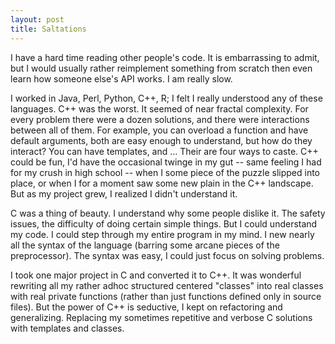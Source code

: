 ```yaml
---
layout: post
title: Saltations
---
```


I have a hard time reading other people's code. It is embarrassing to admit, but
I would usually rather reimplement something from scratch then even learn how
someone else's API works. I am really slow.

I worked in Java, Perl, Python, C++, R; I felt I really understood any of these
languages. C++ was the worst. It seemed of near fractal complexity. For every
problem there were a dozen solutions, and there were interactions between all
of them. For example, you can overload a function and have default arguments,
both are easy enough to understand, but how do they interact? You can have
templates, and ... Their are four ways to caste. C++ could be fun, I'd have the
occasional twinge in my gut -- same feeling I had for my crush in high school
-- when I some piece of the puzzle slipped into place, or when I for a moment
saw some new plain in the C++ landscape. But as my project grew, I realized
I didn't understand it.

C was a thing of beauty. I understand why some people dislike it. The safety
issues, the difficulty of doing certain simple things. But I could understand
my code. I could step through my entire program in my mind. I new nearly all
the syntax of the language (barring some arcane pieces of the preprocessor).
The syntax was easy, I could just focus on solving problems.

I took one major project in C and converted it to C++. It was wonderful
rewriting all my rather adhoc structured centered "classes" into real classes
with real private functions (rather than just functions defined only in source
files). But the power of C++ is seductive, I kept on refactoring and
generalizing. Replacing my sometimes repetitive and verbose C solutions with
templates and classes.
